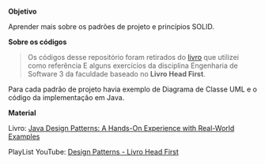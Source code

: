 **Objetivo**

Aprender mais sobre os padrões de projeto e princípios SOLID.

**Sobre os códigos**

> Os códigos desse repositório foram retirados do [livro](https://www.amazon.com.br/Java-Design-Patterns-Hands-Experience/dp/1484240774) que utilizei como referência
> E alguns exercícios da disciplina Engenharia de Software 3 da faculdade baseado no **Livro Head First**. 

Para cada padrão de projeto havia exemplo de Diagrama de Classe UML e o código da implementação em Java.

**Material**

Livro: [Java Design Patterns: A Hands-On Experience with Real-World Examples](https://www.amazon.com.br/Java-Design-Patterns-Hands-Experience/dp/1484240774)

PlayList YouTube: [Design Patterns - Livro Head First](https://www.youtube.com/watch?v=v9ejT8FO-7I&list=PLrhzvIcii6GNjpARdnO4ueTUAVR9eMBpc)

